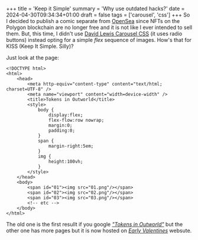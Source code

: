 +++
title = 'Keep it Simple'
summary = 'Why use outdated hacks?'
date = 2024-04-30T09:34:34+01:00
draft = false
tags = ['carousel', 'css']
+++
So I decided to publish a comic separate from [OpenSea](https://opensea.io/) since NFTs on the Polygon blockchain are no longer free and it is not like I ever intended to sell them. But, this time, I didn't use [David Lewis Carousel CSS](https://codepen.io/dp_lewis/pen/WNZQzN) (it uses radio buttons) instead opting for a simple *flex* sequence of images. How's that for KISS (Keep It Simple. Silly)?
 
Just look at the page:
```
<!DOCTYPE html>
<html>
    <head>
        <meta http-equiv="content-type" content="text/html; charset=UTF-8" />
        <meta name="viewport" content="width=device-width" />
        <title>Tokens in Outworld</title>
        <style>
            body {
                display:flex;
                flex-flow:row nowrap;
                margin:0;
                padding:0;
            }
            span {
                margin-right:5em;
            }
            img {
                height:100vh;
            }
        </style>
    </head>
    <body>
        <span id="01"><img src="01.png"/></span>
        <span id="02"><img src="02.png"/></span>
        <span id="03"><img src="03.png"/></span>
        <!-- etc -->
    </body>
</html>
```

The old one is the first resullt if you google [*"Tokens in Outworld"*](https://www.google.com/search?q=Tokens+in+Outworld) but the other one has more pages but it is now hosted on [*Early Valentines*](https://earlyvalentines.vercel.app/) websute.
